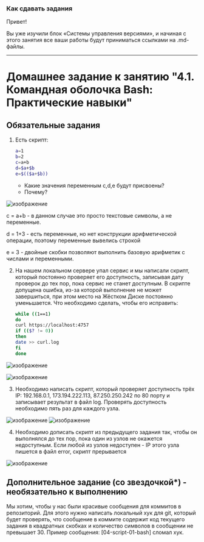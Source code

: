 ### Как сдавать задания

Привет! 

Вы уже изучили блок «Системы управления версиями», и начиная с этого занятия все ваши работы будут приниматься ссылками на .md-файлы.

---


# Домашнее задание к занятию "4.1. Командная оболочка Bash: Практические навыки"

## Обязательные задания

1. Есть скрипт:
	```bash
	a=1
	b=2
	c=a+b
	d=$a+$b
	e=$(($a+$b))
	```
	* Какие значения переменным c,d,e будут присвоены?
	* Почему?

![изображение](https://user-images.githubusercontent.com/89098193/144288562-9f978c71-798a-4efe-bded-118f2b95841f.png)

c = a+b - в данном случае это просто текстовые символы, а не переменные.

d = 1+3 - есть переменные, но нет конструкции арифметической операции, поэтому переменные вывелись строкой

e = 3  -  двойные скобки позволяют выполнить базовую арифметик с числами и переменными.


2. На нашем локальном сервере упал сервис и мы написали скрипт, который постоянно проверяет его доступность, записывая дату проверок до тех пор, пока сервис не станет доступным. В скрипте допущена ошибка, из-за которой выполнение не может завершиться, при этом место на Жёстком Диске постоянно уменьшается. Что необходимо сделать, чтобы его исправить:
	```bash
	while ((1==1)
	do
	curl https://localhost:4757
	if (($? != 0))
	then
	date >> curl.log
	fi
	done
	```

![изображение](https://user-images.githubusercontent.com/89098193/144288757-d6783e8c-2fa5-48cc-a20c-98ef5b690658.png)

![изображение](https://user-images.githubusercontent.com/89098193/144288780-28f76b6d-638c-43b6-8257-f3497309a8fe.png)



3. Необходимо написать скрипт, который проверяет доступность трёх IP: 192.168.0.1, 173.194.222.113, 87.250.250.242 по 80 порту и записывает результат в файл log. Проверять доступность необходимо пять раз для каждого узла.

![изображение](https://user-images.githubusercontent.com/89098193/144288805-edc940ed-6e91-4331-bdea-11eb5c31a18b.png)
![изображение](https://user-images.githubusercontent.com/89098193/144288821-6f3e3e6e-4c9e-4c6f-8006-70294157dd9e.png)



4. Необходимо дописать скрипт из предыдущего задания так, чтобы он выполнялся до тех пор, пока один из узлов не окажется недоступным. Если любой из узлов недоступен - IP этого узла пишется в файл error, скрипт прерывается

![изображение](https://user-images.githubusercontent.com/89098193/144288839-58545e09-2985-4692-a9d1-8bac05a227c0.png)


## Дополнительное задание (со звездочкой*) - необязательно к выполнению

Мы хотим, чтобы у нас были красивые сообщения для коммитов в репозиторий. Для этого нужно написать локальный хук для git, который будет проверять, что сообщение в коммите содержит код текущего задания в квадратных скобках и количество символов в сообщении не превышает 30. Пример сообщения: \[04-script-01-bash\] сломал хук.


